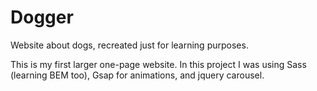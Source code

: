 # Dogger
Website about dogs, recreated just for learning purposes.

This is my first larger one-page website. 
In this project I was using Sass (learning BEM too), Gsap for animations, and jquery carousel.
